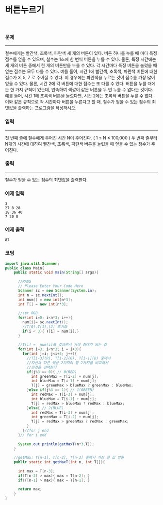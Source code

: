 # 버튼누르기  

<br>

### 문제

----------

철수에게는 빨간색, 초록색, 파란색 세 개의 버튼이 있다. 버튼 하나를 누를 때 마다 특정 점수를 얻을 수 있으며, 철수는 1초에 한 번씩 버튼을 누를 수 있다. 물론, 특정 시간에는 세 개의 버튼 중에서 한 개의 버튼만을 누를 수 있다. 각 시간마다 특정 버튼을 눌렀을 때 얻는 점수는 모두 다를 수 있다. 예를 들어, 시간 1에 빨간색, 초록색, 파란색 버튼에 대한 점수가 3, 5, 7 로 주어질 수 있다. 이 경우에는 파란색을 누르는 것이 점수를 가장 많이 얻을 수 있다. 물론, 시간 2에 각 버튼에 대한 점수는 또 다를 수 있다. 버튼을 누를 때에는 한 가지 규칙이 있는데, 연속하여 색깔이 같은 버튼을 두 번 누를 수 없다는 것이다. 예를 들어, 시간 1에 초록색 버튼을 눌렀다면, 시간 2에는 초록색 버튼을 누를 수 없다. 이와 같은 규칙으로 각 시간마다 버튼을 누른다고 할 때, 철수가 얻을 수 있는 점수의 최댓값을 출력하는 프로그램을 작성하시오.

### 입력

----------

첫 번째 줄에 철수에게 주어진 시간 N이 주어진다. ( 1 ≤ N ≤ 100,000 ) 두 번째 줄부터 N개의 시간에 대하여 빨간색, 초록색, 파란색 버튼을 눌렀을 때 얻을 수 있는 점수가 주어진다.

### 출력

----------

철수가 얻을 수 있는 점수의 최댓값을 출력한다.

### 예제 입력

```
3
27 8 28
18 36 40
7 20 8
```

### 예제 출력

```
87
```

### 코딩
 
```java
import java.util.Scanner;
public class Main{
    public static void main(String[] args){
      
      //PASS
      // Please Enter Your Code Here
      Scanner sc = new Scanner(System.in);
      int n = sc.nextInt();
      int num[] = new int[n*3];
      int T[] = new int[n*3];
      
      //set RGB
      for(int i=0; i<n*3; i++){
        num[i]= sc.nextInt();
        //T[0],T[1],[2] 초기화
        if(i < 3){ T[i] = num[i];}
      }
      
      //T[i] =  num[i]를 갖으면서 가장 최대가 되는 값
      for(int i=3; i<n*3; i = i+3){
        for(int j=i; j<i+3; j++){
          //T[i-3](R), T[i-2](G), T[i-1](B) 중에서
          //자신과 다른 색상 2가지의 합 2가지를 비교해서
          //큰것을 선택한다
          if(j%3 == 0){ // 0(RED)
            int greenMax = T[i-2] + num[j];
            int blueMax = T[i-1] + num[j];
            T[j] = greenMax > blueMax ? greenMax : blueMax;
          }else if(j%3 == 1){ // 1(GREEN)
            int redMax = T[i-3] + num[j];
            int blueMax = T[i-1] + num[j];
            T[j] = redMax > blueMax ? redMax : blueMax;            
          }else{ // 2(BLUE)
            int redMax = T[i-3] + num[j];
            int greenMax = T[i-2] + num[j];
            T[j] = redMax > greenMax ? redMax : greenMax;                        
          }
        }//for j end
      }// for i end
      
      System.out.println(getMaxT(n*3,T));
    }
    
    //getMax: T[n-1], T[n-2], T[n-3] 중에서 가장 큰 값 반환
    public static int getMaxT(int n, int T[]){
      
      int max = T[n-3];
      if(T[n-2] > max){ max = T[n-2]; }
      if(T[n-1] > max){ max = T[n-1]; }
      
      return max;
    }
}
```